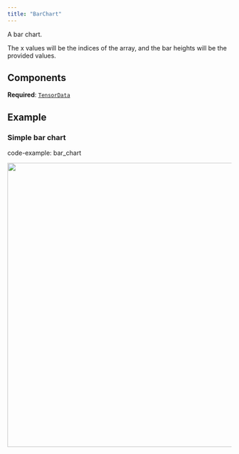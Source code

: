 ```yaml
---
title: "BarChart"
---
```


A bar chart.

The x values will be the indices of the array, and the bar heights will be the provided values.

## Components

**Required**: [`TensorData`](../components/tensor_data.md)

## Example

### Simple bar chart

code-example: bar_chart

<center>
<picture>
  <source media="(max-width: 480px)" srcset="https://static.rerun.io/barchart_simple/cf6014b18265edfcaa562c06526c0716b296b193/480w.png">
  <source media="(max-width: 768px)" srcset="https://static.rerun.io/barchart_simple/cf6014b18265edfcaa562c06526c0716b296b193/768w.png">
  <source media="(max-width: 1024px)" srcset="https://static.rerun.io/barchart_simple/cf6014b18265edfcaa562c06526c0716b296b193/1024w.png">
  <source media="(max-width: 1200px)" srcset="https://static.rerun.io/barchart_simple/cf6014b18265edfcaa562c06526c0716b296b193/1200w.png">
  <img src="https://static.rerun.io/barchart_simple/cf6014b18265edfcaa562c06526c0716b296b193/full.png" width="640">
</picture>
</center>

